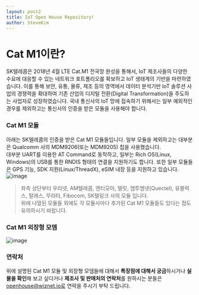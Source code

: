 ```yaml
---
layout: post2
title: IoT Open House Repository!
author: SteveKim
---
```


# Cat M1이란?
SK텔레콤은 2018년 4월 LTE Cat.M1 전국망 완성을 통해서, IoT 제조사들의 다양한 수요에 대응할 수 있는 네트워크 포트폴리오를 확보하고 IoT 생태계의 기반을 마련하였습니다. 이를 통해 보안, 유통, 물류, 제조 등의 영역에서 데이터 분석기반 IoT 솔루션 
사업의 경쟁력을 확대하여 기존 산업의 디지털 전환(Digital Transformation)을 주도하는 사업자로 성장하였습니다.
국내 통신사의 IoT 망에 접속하기 위해서는 일부 예외적인 경우를 제외하고는 통신사의 인증을 받은 모듈을 사용해야 합니다.

### Cat M1 모듈
아래는 SK텔레콤의 인증을 받은 Cat M1 모듈들입니다. 일부 모듈을 제외하고는 대부분은 Qualcomm 사의 MDM9206(또는 MDM9205) 칩을 사용했습니다.  
대부분 UART를 이용한 AT Command로 동작하고, 일부는 Rich OS(Linux, Windows)의 USB를 통한 RNDIS 형태의 연결을 지원하기도 합니다. 또한 일부 모듈들은 GPS 기능, SDK 지원(Linux/ThreadX), eSIM 내장 등을 지원하고 있습니다.
![image](https://user-images.githubusercontent.com/2126804/156312045-4ef46999-fb46-4c0d-99a4-3a4fa493160a.png)
> 좌측 상단부터 우리넷, AM텔레콤, 엔티모아, 텔릿, 앰투앰넷(Quectel), 유블럭스, 탈레스, 무라타, Fibocom, SK텔링크 사의 모듈 입니다.  
> 위에 나열된 모듈들 외에도 각 모듈사마다 추가된 Cat M1 모듈들도 있다는 점도 유의하시기 바랍니다.

### Cat M1 외장형 모뎀
![image](https://user-images.githubusercontent.com/2126804/156312073-28cdd341-4ff2-45a9-a517-ef46c96cf021.png)

### 연락처
위에 설명된 Cat M1 모듈 및 외장형 모뎀들에 대해서 **특장점에 대해서 궁금**하시거나 **실물을 확인**해 보고 싶다거나 **제조사 및 판매처의 연락처**를 원하시는 분들은 openhouse@wiznet.io로 연락을 주시기 부탁 드립니다.  
